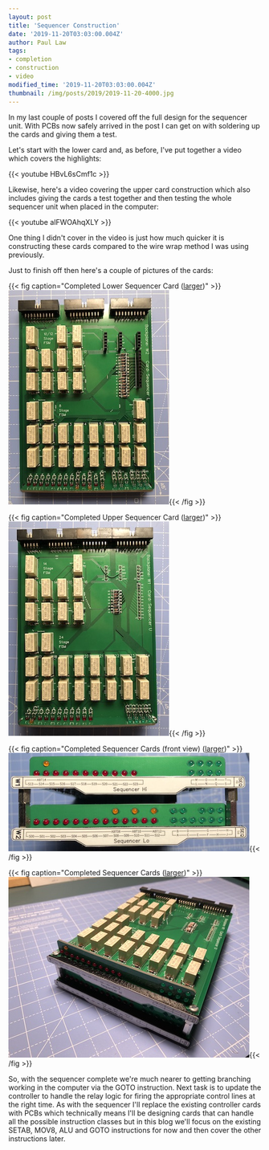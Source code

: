 ```yaml
---
layout: post
title: 'Sequencer Construction'
date: '2019-11-20T03:03:00.004Z'
author: Paul Law
tags:
- completion
- construction
- video
modified_time: '2019-11-20T03:03:00.004Z'
thumbnail: /img/posts/2019/2019-11-20-4000.jpg
---
```


In my last couple of posts I covered off the full design for the sequencer unit. With PCBs now safely arrived in the post I
can get on with soldering up the cards and giving them a test.

Let's start with the lower card and, as before, I've put together a video which covers the highlights:

{{< youtube HBvL6sCmf1c >}}

Likewise, here's a video covering the upper card construction which also includes giving the cards a test together and then testing the whole sequencer unit when placed in the computer:

{{< youtube aIFWOAhqXLY >}}

One thing I didn't cover in the video is just how much quicker it is constructing these cards compared to the wire wrap method
I was using previously.

Just to finish off then here's a couple of pictures of the cards:

{{< fig caption="Completed Lower Sequencer Card ([larger](/assets/img/pages/sql-1002.jpg))" >}}![Completed Lower Sequencer Card](/img/posts/2019/2019-11-20-0000.jpg){{< /fig >}}

{{< fig caption="Completed Upper Sequencer Card ([larger](/assets/img/pages/sqh-1002.jpg))" >}}![Completed Upper Sequencer Card](/img/posts/2019/2019-11-20-0001.jpg){{< /fig >}}

{{< fig caption="Completed Sequencer Cards (front view) ([larger](/img/posts/2019/2019-11-20-1002.jpg))" >}}![Completed Sequencer Cards (front view)](/img/posts/2019/2019-11-20-0002.jpg){{< /fig >}}

{{< fig caption="Completed Sequencer Cards ([larger](/img/posts/2019/2019-11-20-1003.jpg))" >}}![Completed Sequencer Cards](/img/posts/2019/2019-11-20-0003.jpg){{< /fig >}}

So, with the sequencer complete we're much nearer to getting branching working in the computer via the GOTO instruction. Next task is to update the controller to handle the relay logic for firing the appropriate control lines at the right time. As with the sequencer I'll replace the existing controller cards with PCBs which technically means I'll be designing cards that can handle all the possible instruction classes but in this blog we'll focus on the existing SETAB, MOV8, ALU and GOTO instructions for now and then cover the other instructions later.
